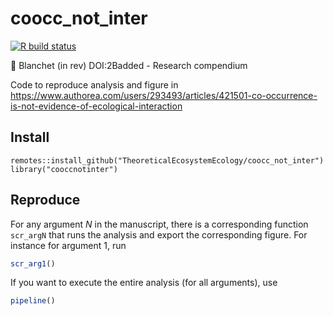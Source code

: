 # coocc_not_inter
[![R build status](https://github.com/TheoreticalEcosystemEcology/coocc_not_inter/workflows/R-CMD-check/badge.svg)](https://github.com/TheoreticalEcosystemEcology/coocc_not_inter/actions)

:book: Blanchet (in rev) DOI:2Badded - Research compendium

Code to reproduce analysis and figure in <https://www.authorea.com/users/293493/articles/421501-co-occurrence-is-not-evidence-of-ecological-interaction>


## Install

```
remotes::install_github("TheoreticalEcosystemEcology/coocc_not_inter")
library("cooccnotinter")
```

## Reproduce

For any argument *N* in the manuscript, there is a corresponding function `scr_argN` that runs the analysis and export the corresponding figure.
For instance for argument 1, run

```R
scr_arg1()
```
If you want to execute the entire analysis (for all arguments), use

```R
pipeline()
```
